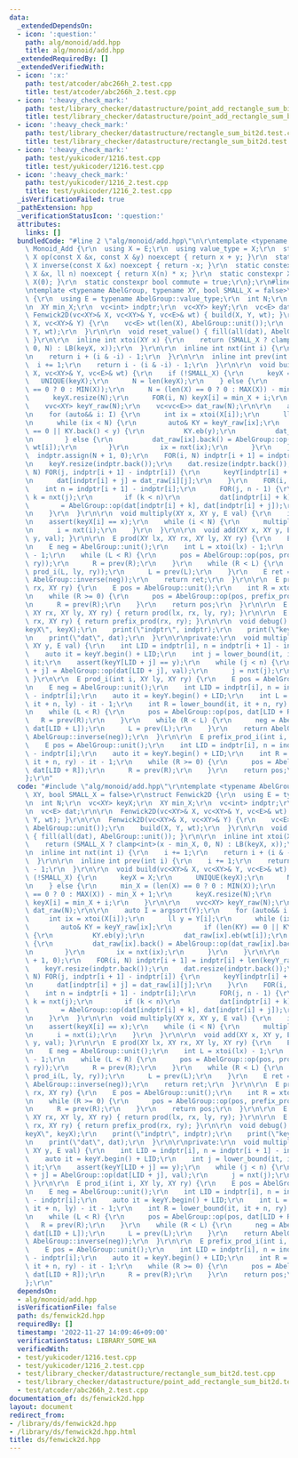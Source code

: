 ```yaml
---
data:
  _extendedDependsOn:
  - icon: ':question:'
    path: alg/monoid/add.hpp
    title: alg/monoid/add.hpp
  _extendedRequiredBy: []
  _extendedVerifiedWith:
  - icon: ':x:'
    path: test/atcoder/abc266h_2.test.cpp
    title: test/atcoder/abc266h_2.test.cpp
  - icon: ':heavy_check_mark:'
    path: test/library_checker/datastructure/point_add_rectangle_sum_bit2d.test.cpp
    title: test/library_checker/datastructure/point_add_rectangle_sum_bit2d.test.cpp
  - icon: ':heavy_check_mark:'
    path: test/library_checker/datastructure/rectangle_sum_bit2d.test.cpp
    title: test/library_checker/datastructure/rectangle_sum_bit2d.test.cpp
  - icon: ':heavy_check_mark:'
    path: test/yukicoder/1216.test.cpp
    title: test/yukicoder/1216.test.cpp
  - icon: ':heavy_check_mark:'
    path: test/yukicoder/1216_2.test.cpp
    title: test/yukicoder/1216_2.test.cpp
  _isVerificationFailed: true
  _pathExtension: hpp
  _verificationStatusIcon: ':question:'
  attributes:
    links: []
  bundledCode: "#line 2 \"alg/monoid/add.hpp\"\n\r\ntemplate <typename E>\r\nstruct\
    \ Monoid_Add {\r\n  using X = E;\r\n  using value_type = X;\r\n  static constexpr\
    \ X op(const X &x, const X &y) noexcept { return x + y; }\r\n  static constexpr\
    \ X inverse(const X &x) noexcept { return -x; }\r\n  static constexpr X power(const\
    \ X &x, ll n) noexcept { return X(n) * x; }\r\n  static constexpr X unit() { return\
    \ X(0); }\r\n  static constexpr bool commute = true;\r\n};\r\n#line 2 \"ds/fenwick2d.hpp\"\
    \ntemplate <typename AbelGroup, typename XY, bool SMALL_X = false>\r\nstruct Fenwick2D\
    \ {\r\n  using E = typename AbelGroup::value_type;\r\n  int N;\r\n  vc<XY> keyX;\r\
    \n  XY min_X;\r\n  vc<int> indptr;\r\n  vc<XY> keyY;\r\n  vc<E> dat;\r\n\r\n \
    \ Fenwick2D(vc<XY>& X, vc<XY>& Y, vc<E>& wt) { build(X, Y, wt); }\r\n\r\n  Fenwick2D(vc<XY>&\
    \ X, vc<XY>& Y) {\r\n    vc<E> wt(len(X), AbelGroup::unit());\r\n    build(X,\
    \ Y, wt);\r\n  }\r\n\r\n  void reset_value() { fill(all(dat), AbelGroup::unit());\
    \ }\r\n\r\n  inline int xtoi(XY x) {\r\n    return (SMALL_X ? clamp<int>(x - min_X,\
    \ 0, N) : LB(keyX, x));\r\n  }\r\n\r\n  inline int nxt(int i) {\r\n    i += 1;\r\
    \n    return i + (i & -i) - 1;\r\n  }\r\n\r\n  inline int prev(int i) {\r\n  \
    \  i += 1;\r\n    return i - (i & -i) - 1;\r\n  }\r\n\r\n  void build(vc<XY>&\
    \ X, vc<XY>& Y, vc<E>& wt) {\r\n    if (!SMALL_X) {\r\n      keyX = X;\r\n   \
    \   UNIQUE(keyX);\r\n      N = len(keyX);\r\n    } else {\r\n      min_X = (len(X)\
    \ == 0 ? 0 : MIN(X));\r\n      N = (len(X) == 0 ? 0 : MAX(X)) - min_X + 1;\r\n\
    \      keyX.resize(N);\r\n      FOR(i, N) keyX[i] = min_X + i;\r\n    }\r\n\r\n\
    \    vvc<XY> keyY_raw(N);\r\n    vc<vc<E>> dat_raw(N);\r\n\r\n    auto I = argsort(Y);\r\
    \n    for (auto&& i: I) {\r\n      int ix = xtoi(X[i]);\r\n      ll y = Y[i];\r\
    \n      while (ix < N) {\r\n        auto& KY = keyY_raw[ix];\r\n        if (len(KY)\
    \ == 0 || KY.back() < y) {\r\n          KY.eb(y);\r\n          dat_raw[ix].eb(wt[i]);\r\
    \n        } else {\r\n          dat_raw[ix].back() = AbelGroup::op(dat_raw[ix].back(),\
    \ wt[i]);\r\n        }\r\n        ix = nxt(ix);\r\n      }\r\n    }\r\n\r\n  \
    \  indptr.assign(N + 1, 0);\r\n    FOR(i, N) indptr[i + 1] = indptr[i] + len(keyY_raw[i]);\r\
    \n    keyY.resize(indptr.back());\r\n    dat.resize(indptr.back());\r\n    FOR(i,\
    \ N) FOR(j, indptr[i + 1] - indptr[i]) {\r\n      keyY[indptr[i] + j] = keyY_raw[i][j];\r\
    \n      dat[indptr[i] + j] = dat_raw[i][j];\r\n    }\r\n    FOR(i, N) {\r\n  \
    \    int n = indptr[i + 1] - indptr[i];\r\n      FOR(j, n - 1) {\r\n        int\
    \ k = nxt(j);\r\n        if (k < n)\r\n          dat[indptr[i] + k]\r\n      \
    \        = AbelGroup::op(dat[indptr[i] + k], dat[indptr[i] + j]);\r\n      }\r\
    \n    }\r\n  }\r\n\r\n  void multiply(XY x, XY y, E val) {\r\n    int i = xtoi(x);\r\
    \n    assert(keyX[i] == x);\r\n    while (i < N) {\r\n      multiply_i(i, y, val);\r\
    \n      i = nxt(i);\r\n    }\r\n  }\r\n\r\n  void add(XY x, XY y, E val) { multiply(x,\
    \ y, val); }\r\n\r\n  E prod(XY lx, XY rx, XY ly, XY ry) {\r\n    E pos = AbelGroup::unit();\r\
    \n    E neg = AbelGroup::unit();\r\n    int L = xtoi(lx) - 1;\r\n    int R = xtoi(rx)\
    \ - 1;\r\n    while (L < R) {\r\n      pos = AbelGroup::op(pos, prod_i(R, ly,\
    \ ry));\r\n      R = prev(R);\r\n    }\r\n    while (R < L) {\r\n      neg = AbelGroup::op(neg,\
    \ prod_i(L, ly, ry));\r\n      L = prev(L);\r\n    }\r\n    E ret = AbelGroup::op(pos,\
    \ AbelGroup::inverse(neg));\r\n    return ret;\r\n  }\r\n\r\n  E prefix_prod(XY\
    \ rx, XY ry) {\r\n    E pos = AbelGroup::unit();\r\n    int R = xtoi(rx) - 1;\r\
    \n    while (R >= 0) {\r\n      pos = AbelGroup::op(pos, prefix_prod_i(R, ry));\r\
    \n      R = prev(R);\r\n    }\r\n    return pos;\r\n  }\r\n\r\n  E sum(XY lx,\
    \ XY rx, XY ly, XY ry) { return prod(lx, rx, ly, ry); }\r\n\r\n  E prefix_sum(XY\
    \ rx, XY ry) { return prefix_prod(rx, ry); }\r\n\r\n  void debug() {\r\n    print(\"\
    keyX\", keyX);\r\n    print(\"indptr\", indptr);\r\n    print(\"keyY\", keyY);\r\
    \n    print(\"dat\", dat);\r\n  }\r\n\r\nprivate:\r\n  void multiply_i(int i,\
    \ XY y, E val) {\r\n    int LID = indptr[i], n = indptr[i + 1] - indptr[i];\r\n\
    \    auto it = keyY.begin() + LID;\r\n    int j = lower_bound(it, it + n, y) -\
    \ it;\r\n    assert(keyY[LID + j] == y);\r\n    while (j < n) {\r\n      dat[LID\
    \ + j] = AbelGroup::op(dat[LID + j], val);\r\n      j = nxt(j);\r\n    }\r\n \
    \ }\r\n\r\n  E prod_i(int i, XY ly, XY ry) {\r\n    E pos = AbelGroup::unit();\r\
    \n    E neg = AbelGroup::unit();\r\n    int LID = indptr[i], n = indptr[i + 1]\
    \ - indptr[i];\r\n    auto it = keyY.begin() + LID;\r\n    int L = lower_bound(it,\
    \ it + n, ly) - it - 1;\r\n    int R = lower_bound(it, it + n, ry) - it - 1;\r\
    \n    while (L < R) {\r\n      pos = AbelGroup::op(pos, dat[LID + R]);\r\n   \
    \   R = prev(R);\r\n    }\r\n    while (R < L) {\r\n      neg = AbelGroup::op(neg,\
    \ dat[LID + L]);\r\n      L = prev(L);\r\n    }\r\n    return AbelGroup::op(pos,\
    \ AbelGroup::inverse(neg));\r\n  }\r\n\r\n  E prefix_prod_i(int i, XY ry) {\r\n\
    \    E pos = AbelGroup::unit();\r\n    int LID = indptr[i], n = indptr[i + 1]\
    \ - indptr[i];\r\n    auto it = keyY.begin() + LID;\r\n    int R = lower_bound(it,\
    \ it + n, ry) - it - 1;\r\n    while (R >= 0) {\r\n      pos = AbelGroup::op(pos,\
    \ dat[LID + R]);\r\n      R = prev(R);\r\n    }\r\n    return pos;\r\n  }\r\n\
    };\r\n"
  code: "#include \"alg/monoid/add.hpp\"\r\ntemplate <typename AbelGroup, typename\
    \ XY, bool SMALL_X = false>\r\nstruct Fenwick2D {\r\n  using E = typename AbelGroup::value_type;\r\
    \n  int N;\r\n  vc<XY> keyX;\r\n  XY min_X;\r\n  vc<int> indptr;\r\n  vc<XY> keyY;\r\
    \n  vc<E> dat;\r\n\r\n  Fenwick2D(vc<XY>& X, vc<XY>& Y, vc<E>& wt) { build(X,\
    \ Y, wt); }\r\n\r\n  Fenwick2D(vc<XY>& X, vc<XY>& Y) {\r\n    vc<E> wt(len(X),\
    \ AbelGroup::unit());\r\n    build(X, Y, wt);\r\n  }\r\n\r\n  void reset_value()\
    \ { fill(all(dat), AbelGroup::unit()); }\r\n\r\n  inline int xtoi(XY x) {\r\n\
    \    return (SMALL_X ? clamp<int>(x - min_X, 0, N) : LB(keyX, x));\r\n  }\r\n\r\
    \n  inline int nxt(int i) {\r\n    i += 1;\r\n    return i + (i & -i) - 1;\r\n\
    \  }\r\n\r\n  inline int prev(int i) {\r\n    i += 1;\r\n    return i - (i & -i)\
    \ - 1;\r\n  }\r\n\r\n  void build(vc<XY>& X, vc<XY>& Y, vc<E>& wt) {\r\n    if\
    \ (!SMALL_X) {\r\n      keyX = X;\r\n      UNIQUE(keyX);\r\n      N = len(keyX);\r\
    \n    } else {\r\n      min_X = (len(X) == 0 ? 0 : MIN(X));\r\n      N = (len(X)\
    \ == 0 ? 0 : MAX(X)) - min_X + 1;\r\n      keyX.resize(N);\r\n      FOR(i, N)\
    \ keyX[i] = min_X + i;\r\n    }\r\n\r\n    vvc<XY> keyY_raw(N);\r\n    vc<vc<E>>\
    \ dat_raw(N);\r\n\r\n    auto I = argsort(Y);\r\n    for (auto&& i: I) {\r\n \
    \     int ix = xtoi(X[i]);\r\n      ll y = Y[i];\r\n      while (ix < N) {\r\n\
    \        auto& KY = keyY_raw[ix];\r\n        if (len(KY) == 0 || KY.back() < y)\
    \ {\r\n          KY.eb(y);\r\n          dat_raw[ix].eb(wt[i]);\r\n        } else\
    \ {\r\n          dat_raw[ix].back() = AbelGroup::op(dat_raw[ix].back(), wt[i]);\r\
    \n        }\r\n        ix = nxt(ix);\r\n      }\r\n    }\r\n\r\n    indptr.assign(N\
    \ + 1, 0);\r\n    FOR(i, N) indptr[i + 1] = indptr[i] + len(keyY_raw[i]);\r\n\
    \    keyY.resize(indptr.back());\r\n    dat.resize(indptr.back());\r\n    FOR(i,\
    \ N) FOR(j, indptr[i + 1] - indptr[i]) {\r\n      keyY[indptr[i] + j] = keyY_raw[i][j];\r\
    \n      dat[indptr[i] + j] = dat_raw[i][j];\r\n    }\r\n    FOR(i, N) {\r\n  \
    \    int n = indptr[i + 1] - indptr[i];\r\n      FOR(j, n - 1) {\r\n        int\
    \ k = nxt(j);\r\n        if (k < n)\r\n          dat[indptr[i] + k]\r\n      \
    \        = AbelGroup::op(dat[indptr[i] + k], dat[indptr[i] + j]);\r\n      }\r\
    \n    }\r\n  }\r\n\r\n  void multiply(XY x, XY y, E val) {\r\n    int i = xtoi(x);\r\
    \n    assert(keyX[i] == x);\r\n    while (i < N) {\r\n      multiply_i(i, y, val);\r\
    \n      i = nxt(i);\r\n    }\r\n  }\r\n\r\n  void add(XY x, XY y, E val) { multiply(x,\
    \ y, val); }\r\n\r\n  E prod(XY lx, XY rx, XY ly, XY ry) {\r\n    E pos = AbelGroup::unit();\r\
    \n    E neg = AbelGroup::unit();\r\n    int L = xtoi(lx) - 1;\r\n    int R = xtoi(rx)\
    \ - 1;\r\n    while (L < R) {\r\n      pos = AbelGroup::op(pos, prod_i(R, ly,\
    \ ry));\r\n      R = prev(R);\r\n    }\r\n    while (R < L) {\r\n      neg = AbelGroup::op(neg,\
    \ prod_i(L, ly, ry));\r\n      L = prev(L);\r\n    }\r\n    E ret = AbelGroup::op(pos,\
    \ AbelGroup::inverse(neg));\r\n    return ret;\r\n  }\r\n\r\n  E prefix_prod(XY\
    \ rx, XY ry) {\r\n    E pos = AbelGroup::unit();\r\n    int R = xtoi(rx) - 1;\r\
    \n    while (R >= 0) {\r\n      pos = AbelGroup::op(pos, prefix_prod_i(R, ry));\r\
    \n      R = prev(R);\r\n    }\r\n    return pos;\r\n  }\r\n\r\n  E sum(XY lx,\
    \ XY rx, XY ly, XY ry) { return prod(lx, rx, ly, ry); }\r\n\r\n  E prefix_sum(XY\
    \ rx, XY ry) { return prefix_prod(rx, ry); }\r\n\r\n  void debug() {\r\n    print(\"\
    keyX\", keyX);\r\n    print(\"indptr\", indptr);\r\n    print(\"keyY\", keyY);\r\
    \n    print(\"dat\", dat);\r\n  }\r\n\r\nprivate:\r\n  void multiply_i(int i,\
    \ XY y, E val) {\r\n    int LID = indptr[i], n = indptr[i + 1] - indptr[i];\r\n\
    \    auto it = keyY.begin() + LID;\r\n    int j = lower_bound(it, it + n, y) -\
    \ it;\r\n    assert(keyY[LID + j] == y);\r\n    while (j < n) {\r\n      dat[LID\
    \ + j] = AbelGroup::op(dat[LID + j], val);\r\n      j = nxt(j);\r\n    }\r\n \
    \ }\r\n\r\n  E prod_i(int i, XY ly, XY ry) {\r\n    E pos = AbelGroup::unit();\r\
    \n    E neg = AbelGroup::unit();\r\n    int LID = indptr[i], n = indptr[i + 1]\
    \ - indptr[i];\r\n    auto it = keyY.begin() + LID;\r\n    int L = lower_bound(it,\
    \ it + n, ly) - it - 1;\r\n    int R = lower_bound(it, it + n, ry) - it - 1;\r\
    \n    while (L < R) {\r\n      pos = AbelGroup::op(pos, dat[LID + R]);\r\n   \
    \   R = prev(R);\r\n    }\r\n    while (R < L) {\r\n      neg = AbelGroup::op(neg,\
    \ dat[LID + L]);\r\n      L = prev(L);\r\n    }\r\n    return AbelGroup::op(pos,\
    \ AbelGroup::inverse(neg));\r\n  }\r\n\r\n  E prefix_prod_i(int i, XY ry) {\r\n\
    \    E pos = AbelGroup::unit();\r\n    int LID = indptr[i], n = indptr[i + 1]\
    \ - indptr[i];\r\n    auto it = keyY.begin() + LID;\r\n    int R = lower_bound(it,\
    \ it + n, ry) - it - 1;\r\n    while (R >= 0) {\r\n      pos = AbelGroup::op(pos,\
    \ dat[LID + R]);\r\n      R = prev(R);\r\n    }\r\n    return pos;\r\n  }\r\n\
    };\r\n"
  dependsOn:
  - alg/monoid/add.hpp
  isVerificationFile: false
  path: ds/fenwick2d.hpp
  requiredBy: []
  timestamp: '2022-11-27 14:09:46+09:00'
  verificationStatus: LIBRARY_SOME_WA
  verifiedWith:
  - test/yukicoder/1216.test.cpp
  - test/yukicoder/1216_2.test.cpp
  - test/library_checker/datastructure/rectangle_sum_bit2d.test.cpp
  - test/library_checker/datastructure/point_add_rectangle_sum_bit2d.test.cpp
  - test/atcoder/abc266h_2.test.cpp
documentation_of: ds/fenwick2d.hpp
layout: document
redirect_from:
- /library/ds/fenwick2d.hpp
- /library/ds/fenwick2d.hpp.html
title: ds/fenwick2d.hpp
---
```

